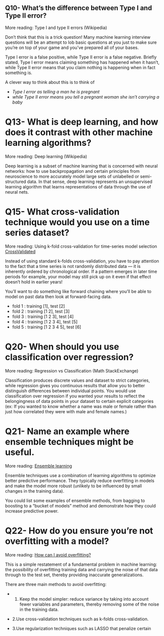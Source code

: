 ## Q10- What’s the difference between Type I and Type II error?

More reading: Type I and type II errors (Wikipedia)

Don’t think that this is a trick question! Many machine learning interview questions will be an attempt to lob basic questions at you just to make sure you’re on top of your game and you’ve prepared all of your bases.

Type I error is a false positive, while Type II error is a false negative. Briefly stated, Type I error means claiming something has happened when it hasn’t, while Type II error means that you claim nothing is happening when in fact something is.

A clever way to think about this is to think of 

* _Type I error as telling a man he is pregnant_
* _while Type II error means you tell a pregnant woman she isn’t carrying a baby_

# Q13- What is deep learning, and how does it contrast with other machine learning algorithms?

More reading: Deep learning (Wikipedia)

Deep learning is a subset of machine learning that is concerned with neural networks: 
how to use backpropagation and certain principles from neuroscience to more accurately model large sets of unlabelled or semi-structured data. 
In that sense, deep learning represents an unsupervised learning algorithm that learns representations of data through the use of neural nets.


# Q15- What cross-validation technique would you use on a time series dataset?

More reading: Using k-fold cross-validation for time-series model selection [CrossValidated](https://stats.stackexchange.com/questions/14099/using-k-fold-cross-validation-for-time-series-model-selection)

Instead of using standard k-folds cross-validation, you have to pay attention to the fact that a time series is not randomly distributed data — it is inherently ordered by chronological order. If a pattern emerges in later time periods for example, your model may still pick up on it even if that effect doesn’t hold in earlier years!

You’ll want to do something like forward chaining where you’ll be able to model on past data then look at forward-facing data.

- fold 1 : training [1], test [2]
- fold 2 : training [1 2], test [3]
- fold 3 : training [1 2 3], test [4]
- fold 4 : training [1 2 3 4], test [5]
- fold 5 : training [1 2 3 4 5], test [6]

# Q20- When should you use classification over regression?

More reading: Regression vs Classification (Math StackExchange)

Classification produces discrete values and dataset to strict categories, while regression gives you continuous results that allow you to better distinguish differences between individual points. 
You would use classification over regression if you wanted your results to reflect the belongingness of data points in your dataset to certain explicit categories 
(ex: If you wanted to know whether a name was male or female rather than just how correlated they were with male and female names.)

# Q21- Name an example where ensemble techniques might be useful.

More reading: [Ensemble learning](https://en.wikipedia.org/wiki/Ensemble_learning)

Ensemble techniques use a combination of learning algorithms to optimize better predictive performance. 
They typically reduce overfitting in models and make the model more robust 
(unlikely to be influenced by small changes in the training data). 

You could list some examples of ensemble methods, from bagging to boosting to a “bucket of models” method 
and demonstrate how they could increase predictive power.

# Q22- How do you ensure you’re not overfitting with a model?

More reading: [How can I avoid overfitting?](https://www.quora.com/How-can-I-avoid-overfitting)

This is a simple restatement of a fundamental problem in machine learning: 
the possibility of overfitting training data and carrying the noise of that data through to the test set, 
thereby providing inaccurate generalizations.

There are three main methods to avoid overfitting:

- 1. Keep the model simpler: reduce variance by taking into account fewer variables and parameters, thereby removing some of the noise in the training data.

- 2.Use cross-validation techniques such as k-folds cross-validation.

- 3.Use regularization techniques such as LASSO that penalize certain